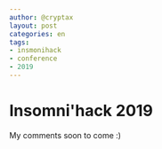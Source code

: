 ```yaml
---
author: @cryptax
layout: post
categories: en
tags:
- insmonihack
- conference
- 2019
---
```


# Insomni'hack 2019

My comments soon to come :)
